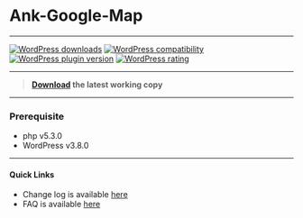 # Ank-Google-Map

- - -
[![WordPress downloads](https://img.shields.io/wordpress/plugin/dt/ank-google-map.svg?style=flat-square)](https://wordpress.org/plugins/ank-google-map)
[![WordPress compatibility](https://img.shields.io/wordpress/v/ank-google-map.svg?style=flat-square)](https://wordpress.org/plugins/ank-google-map)
[![WordPress plugin version](https://img.shields.io/wordpress/plugin/v/ank-google-map.svg?style=flat-square)](https://wordpress.org/plugins/ank-google-map)
[![WordPress rating](https://img.shields.io/wordpress/plugin/r/ank-google-map.svg?style=flat-square)](https://wordpress.org/plugins/ank-google-map)


- - -

>**[Download](https://wordpress.org/plugins/ank-google-map) the latest working copy**

- - -

### Prerequisite
* php v5.3.0
* WordPress v3.8.0

- - -
#### Quick Links

* Change log is available [here](https://wordpress.org/plugins/ank-google-map/changelog/)
* FAQ is available [here](https://wordpress.org/plugins/ank-google-map/faq/)

